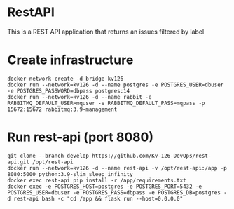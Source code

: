 # RestAPI
This is a REST API application that returns an issues filtered by label

# Create infrastructure
	docker network create -d bridge kv126
	docker run --network=kv126 -d --name postgres -e POSTGRES_USER=dbuser -e POSTGRES_PASSWORD=dbpass postgres:14
	docker run --network=kv126 -d --name rabbit -e RABBITMQ_DEFAULT_USER=mquser -e RABBITMQ_DEFAULT_PASS=mqpass -p 15672:15672 rabbitmq:3.9-management

# Run rest-api (port 8080)
	git clone --branch develop https://github.com/Kv-126-DevOps/rest-api.git /opt/rest-api
	docker run --network=kv126 -d --name rest-api -v /opt/rest-api:/app -p 8080:5000 python:3.9-slim sleep infinity
	docker exec rest-api pip install -r /app/requirements.txt
	docker exec -e POSTGRES_HOST=postgres -e POSTGRES_PORT=5432 -e POSTGRES_USER=dbuser -e POSTGRES_PASS=dbpass -e POSTGRES_DB=postgres -d rest-api bash -c "cd /app && flask run --host=0.0.0.0"
